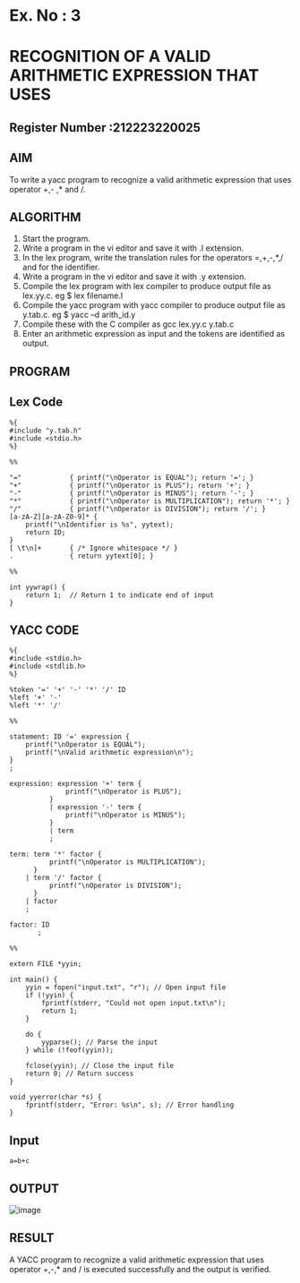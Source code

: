 # Ex. No : 3	
# RECOGNITION OF A VALID ARITHMETIC EXPRESSION THAT USES
## Register Number :212223220025


## AIM   
To write a yacc program to recognize a valid arithmetic expression that uses operator +,- ,* and /.

## ALGORITHM
1.	Start the program.
2.	Write a program in the vi editor and save it with .l extension.
3.	In the lex program, write the translation rules for the operators =,+,-,*,/ and for the identifier.
4.	Write a program in the vi editor and save it with .y extension.
5.	Compile the lex program with lex compiler to produce output file as lex.yy.c. eg $ lex filename.l
6.	Compile the yacc program with yacc compiler to produce output file as y.tab.c. eg $ yacc –d arith_id.y
7.	Compile these with the C compiler as gcc lex.yy.c y.tab.c
8.	Enter an arithmetic expression as input and the tokens are identified as output.

## PROGRAM
## Lex Code
```
%{
#include "y.tab.h"
#include <stdio.h>
%}

%%

"="            { printf("\nOperator is EQUAL"); return '='; }
"+"            { printf("\nOperator is PLUS"); return '+'; }
"-"            { printf("\nOperator is MINUS"); return '-'; }
"*"            { printf("\nOperator is MULTIPLICATION"); return '*'; }
"/"            { printf("\nOperator is DIVISION"); return '/'; }
[a-zA-Z][a-zA-Z0-9]* { 
    printf("\nIdentifier is %s", yytext);
    return ID;
}
[ \t\n]+       { /* Ignore whitespace */ }
.              { return yytext[0]; }

%%

int yywrap() {
    return 1;  // Return 1 to indicate end of input
}
```
## YACC CODE
```
%{
#include <stdio.h>
#include <stdlib.h>
%}

%token '=' '+' '-' '*' '/' ID
%left '+' '-'
%left '*' '/'

%%

statement: ID '=' expression {
    printf("\nOperator is EQUAL");
    printf("\nValid arithmetic expression\n");
}
;

expression: expression '+' term {
              printf("\nOperator is PLUS");
          }
          | expression '-' term {
              printf("\nOperator is MINUS");
          }
          | term
          ;

term: term '*' factor {
          printf("\nOperator is MULTIPLICATION");
      }
    | term '/' factor {
          printf("\nOperator is DIVISION");
      }
    | factor
    ;

factor: ID
       ;

%%

extern FILE *yyin;

int main() {
    yyin = fopen("input.txt", "r"); // Open input file
    if (!yyin) {
        fprintf(stderr, "Could not open input.txt\n");
        return 1;
    }

    do {
        yyparse(); // Parse the input
    } while (!feof(yyin));

    fclose(yyin); // Close the input file
    return 0; // Return success
}

void yyerror(char *s) {
    fprintf(stderr, "Error: %s\n", s); // Error handling
}
```
## Input
```
a=b+c
```

## OUTPUT 


![image](https://github.com/user-attachments/assets/6425ca2c-86b1-435d-94ee-a94eea91f693)


## RESULT
A YACC program to recognize a valid arithmetic expression that uses operator +,-,* and / is executed successfully and the output is verified.
